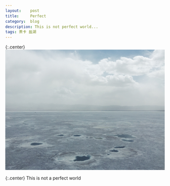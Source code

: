 ```yaml
---
layout:    post
title:     Perfect
category:  blog
description: This is not perfect world...
tags: 茶卡 盐湖
---
```

{:.center}
![chaka](/images/2015/chaka1.jpg)

{:.center}
This is not a perfect world